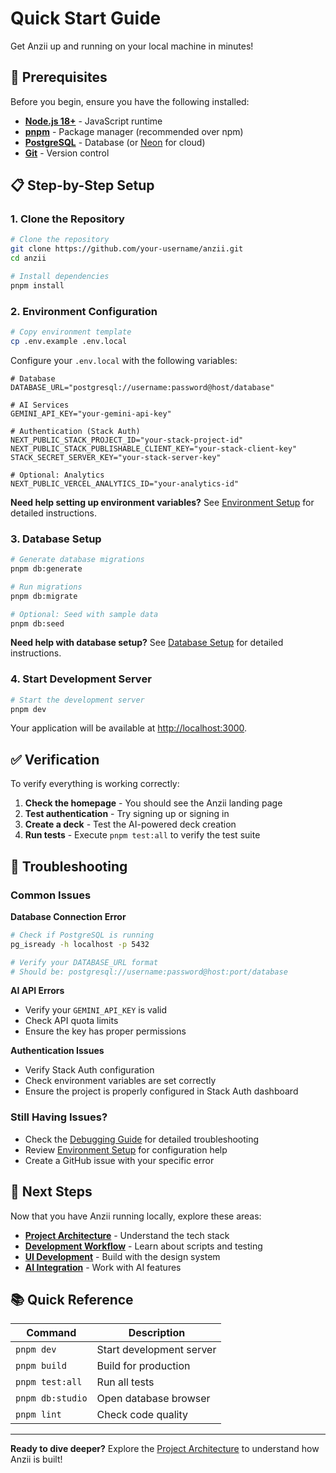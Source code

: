 # Quick Start Guide

Get Anzii up and running on your local machine in minutes!

## 🚀 Prerequisites

Before you begin, ensure you have the following installed:

- **[Node.js 18+](https://nodejs.org/en/)** - JavaScript runtime
- **[pnpm](https://pnpm.io/installation)** - Package manager (recommended over npm)
- **[PostgreSQL](https://www.postgresql.org/download/)** - Database (or [Neon](https://neon.tech/) for cloud)
- **[Git](https://git-scm.com/)** - Version control

## 📋 Step-by-Step Setup

### 1. Clone the Repository

```bash
# Clone the repository
git clone https://github.com/your-username/anzii.git
cd anzii

# Install dependencies
pnpm install
```

### 2. Environment Configuration

```bash
# Copy environment template
cp .env.example .env.local
```

Configure your `.env.local` with the following variables:

```env
# Database
DATABASE_URL="postgresql://username:password@host/database"

# AI Services
GEMINI_API_KEY="your-gemini-api-key"

# Authentication (Stack Auth)
NEXT_PUBLIC_STACK_PROJECT_ID="your-stack-project-id"
NEXT_PUBLIC_STACK_PUBLISHABLE_CLIENT_KEY="your-stack-client-key"
STACK_SECRET_SERVER_KEY="your-stack-server-key"

# Optional: Analytics
NEXT_PUBLIC_VERCEL_ANALYTICS_ID="your-analytics-id"
```

**Need help setting up environment variables?** See [Environment Setup](environment-setup.md) for detailed instructions.

### 3. Database Setup

```bash
# Generate database migrations
pnpm db:generate

# Run migrations
pnpm db:migrate

# Optional: Seed with sample data
pnpm db:seed
```

**Need help with database setup?** See [Database Setup](database-setup.md) for detailed instructions.

### 4. Start Development Server

```bash
# Start the development server
pnpm dev
```

Your application will be available at [http://localhost:3000](http://localhost:3000).

## ✅ Verification

To verify everything is working correctly:

1. **Check the homepage** - You should see the Anzii landing page
2. **Test authentication** - Try signing up or signing in
3. **Create a deck** - Test the AI-powered deck creation
4. **Run tests** - Execute `pnpm test:all` to verify the test suite

## 🐛 Troubleshooting

### Common Issues

**Database Connection Error**

```bash
# Check if PostgreSQL is running
pg_isready -h localhost -p 5432

# Verify your DATABASE_URL format
# Should be: postgresql://username:password@host:port/database
```

**AI API Errors**

- Verify your `GEMINI_API_KEY` is valid
- Check API quota limits
- Ensure the key has proper permissions

**Authentication Issues**

- Verify Stack Auth configuration
- Check environment variables are set correctly
- Ensure the project is properly configured in Stack Auth dashboard

### Still Having Issues?

- Check the [Debugging Guide](debugging.md) for detailed troubleshooting
- Review [Environment Setup](environment-setup.md) for configuration help
- Create a GitHub issue with your specific error

## 🎯 Next Steps

Now that you have Anzii running locally, explore these areas:

- **[Project Architecture](architecture.md)** - Understand the tech stack
- **[Development Workflow](development-workflow.md)** - Learn about scripts and testing
- **[UI Development](ui-development.md)** - Build with the design system
- **[AI Integration](ai-integration.md)** - Work with AI features

## 📚 Quick Reference

| Command          | Description              |
| ---------------- | ------------------------ |
| `pnpm dev`       | Start development server |
| `pnpm build`     | Build for production     |
| `pnpm test:all`  | Run all tests            |
| `pnpm db:studio` | Open database browser    |
| `pnpm lint`      | Check code quality       |

---

**Ready to dive deeper?** Explore the [Project Architecture](architecture.md) to understand how Anzii is built!

